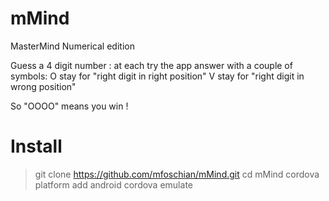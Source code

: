 mMind
=====

MasterMind Numerical edition

Guess a 4 digit number : at each try the app answer with a couple of symbols:
O stay for "right digit in right position"
V stay for "right digit in wrong position"

So "OOOO" means you win !


Install
=======

> git clone https://github.com/mfoschian/mMind.git
> cd mMind
> cordova platform add android
> cordova emulate


